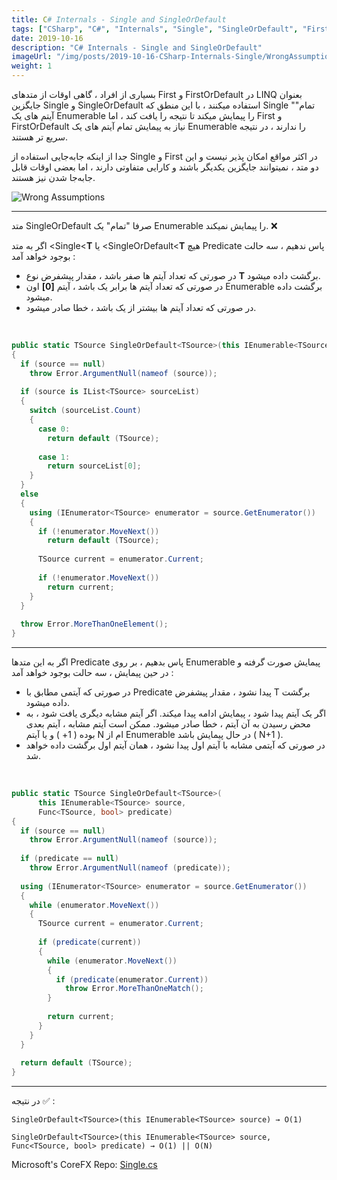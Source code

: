```yaml
---
title: C# Internals - Single and SingleOrDefault
tags: ["CSharp", "C#", "Internals", "Single", "SingleOrDefault", "First", "FirstOrDefault"]
date: 2019-10-16
description: "C# Internals - Single and SingleOrDefault"
imageUrl: "/img/posts/2019-10-16-CSharp-Internals-Single/WrongAssumption.jpg"
weight: 1
---
```


بسیاری از افراد ، گاهی اوقات از متدهای First و FirstOrDefault در LINQ بعنوان جایگزین Single و SingleOrDefault استفاده میکنند ، با این منطق که Single "تمام" آیتم های یک Enumerable را پیمایش میکند تا نتیجه را یافت کند ، اما First و FirstOrDefault نیاز به پیمایش تمام آیتم های یک Enumerable را ندارند ، در نتیجه سریع تر هستند.

جدا از اینکه جابه‌جایی استفاده از Single و First در اکثر مواقع امکان پذیر نیست و این دو متد ، نمیتوانند جایگزین یکدیگر باشند و کارایی متفاوتی دارند ، اما بعضی اوقات قابل جابه‌جا شدن نیز هستند.

![Wrong Assumptions](https://i.ytimg.com/vi/OG0evAfzq28/maxresdefault.jpg)

---
متد SingleOrDefault صرفا "تمام" یک Enumerable را پیمایش نمیکند. ❌

اگر به متد <Single<**T** یا <SingleOrDefault<**T**  هیچ Predicate پاس ندهیم ، سه حالت بوجود خواهد آمد :

 - در صورتی که تعداد آیتم ها صفر باشد ، مقدار پیشفرض نوع **T** برگشت داده میشود.
 - در صورتی که تعداد آیتم ها برابر یک باشد ، آیتم **[0]** اون Enumerable برگشت داده میشود.
 - در صورتی که تعداد آیتم ها بیشتر از یک باشد ، خطا صادر میشود.

<br>

```csharp
public static TSource SingleOrDefault<TSource>(this IEnumerable<TSource> source)
{
  if (source == null)
    throw Error.ArgumentNull(nameof (source));
    
  if (source is IList<TSource> sourceList)
  {
    switch (sourceList.Count)
    {
      case 0:
        return default (TSource);
        
      case 1:
        return sourceList[0];
    }
  }
  else
  {
    using (IEnumerator<TSource> enumerator = source.GetEnumerator())
    {
      if (!enumerator.MoveNext())
        return default (TSource);
        
      TSource current = enumerator.Current;
      
      if (!enumerator.MoveNext())
        return current;
    }
  }
  
  throw Error.MoreThanOneElement();
}
```

---

اگر به این متدها Predicate پاس بدهیم ، بر روی Enumerable پیمایش صورت گرفته و در حین پیمایش ،  سه حالت بوجود خواهد آمد :

 - در صورتی که آیتمی مطابق با Predicate پیدا نشود ، مقدار پیشفرض T برگشت داده میشود.
 - اگر یک آیتم پیدا شود ، پیمایش ادامه پیدا میکند. اگر آیتم مشابه دیگری یافت شود ، به محض رسیدن به آن آیتم ، خطا صادر میشود. ممکن است آیتم مشابه ، آیتم بعدی بوده ( 1+ ) و یا آیتم N ام از Enumerable در حال پیمایش باشد ( N+1 ).
 - در صورتی که آیتمی مشابه با آیتم اول پیدا نشود ، همان آیتم اول برگشت داده خواهد شد.

<br>

```csharp
public static TSource SingleOrDefault<TSource>(
      this IEnumerable<TSource> source,
      Func<TSource, bool> predicate)
{
  if (source == null)
    throw Error.ArgumentNull(nameof (source));
    
  if (predicate == null)
    throw Error.ArgumentNull(nameof (predicate));
    
  using (IEnumerator<TSource> enumerator = source.GetEnumerator())
  {
    while (enumerator.MoveNext())
    {
      TSource current = enumerator.Current;
      
      if (predicate(current))
      {
        while (enumerator.MoveNext())
        {
          if (predicate(enumerator.Current))
            throw Error.MoreThanOneMatch();
        }
        
        return current;
      }
    }
  }
  
  return default (TSource);
}
```

---

در نتیجه ✅ :

    SingleOrDefault<TSource>(this IEnumerable<TSource> source) → O(1)
    
    SingleOrDefault<TSource>(this IEnumerable<TSource> source, Func<TSource, bool> predicate) → O(1) || O(N)

Microsoft's CoreFX Repo: [Single.cs](https://github.com/dotnet/corefx/blob/master/src/System.Linq/src/System/Linq/Single.cs)

